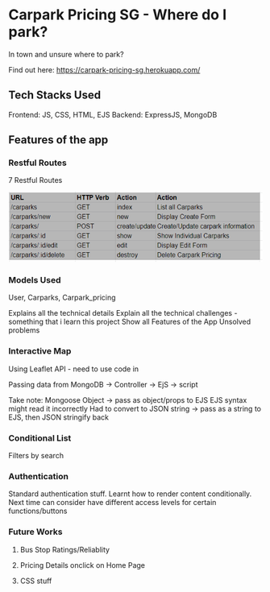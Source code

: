 # Carpark Pricing SG - Where do I park?

In town and unsure where to park? 

Find out here: https://carpark-pricing-sg.herokuapp.com/

## Tech Stacks Used

Frontend: JS, CSS, HTML, EJS
Backend: ExpressJS, MongoDB

## Features of the app

### Restful Routes

7 Restful Routes

![Image](./public/img/restful-routes.PNG)

### Models Used

User, Carparks, Carpark_pricing

Explains all the technical details
Explain all the technical challenges - something that i learn 
this project
Show all Features of the App
Unsolved problems

### Interactive Map

Using Leaflet API - need to use code in <script></script>

Passing data from MongoDB -> Controller -> EjS -> script

Take note: Mongoose Object -> pass as object/props to EJS
EJS syntax might read it incorrectly
Had to convert to JSON string -> pass as a string to EJS, then JSON stringify back

### Conditional List

Filters by search

### Authentication

Standard authentication stuff. Learnt how to render content conditionally.
Next time can consider have different access levels for certain functions/buttons

### Future Works

1. Bus Stop Ratings/Reliablity

2. Pricing Details onclick on Home Page

3. CSS stuff



